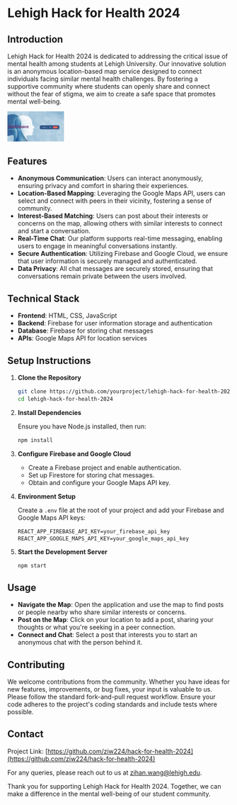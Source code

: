 # Lehigh Hack for Health 2024

## Introduction

Lehigh Hack for Health 2024 is dedicated to addressing the critical issue of mental health among students at Lehigh University. Our innovative solution is an anonymous location-based map service designed to connect individuals facing similar mental health challenges. By fostering a supportive community where students can openly share and connect without the fear of stigma, we aim to create a safe space that promotes mental well-being.

<img src="./public/homepage.png" width="128"/>

## Features

- **Anonymous Communication**: Users can interact anonymously, ensuring privacy and comfort in sharing their experiences.
- **Location-Based Mapping**: Leveraging the Google Maps API, users can select and connect with peers in their vicinity, fostering a sense of community.
- **Interest-Based Matching**: Users can post about their interests or concerns on the map, allowing others with similar interests to connect and start a conversation.
- **Real-Time Chat**: Our platform supports real-time messaging, enabling users to engage in meaningful conversations instantly.
- **Secure Authentication**: Utilizing Firebase and Google Cloud, we ensure that user information is securely managed and authenticated.
- **Data Privacy**: All chat messages are securely stored, ensuring that conversations remain private between the users involved.

## Technical Stack

- **Frontend**: HTML, CSS, JavaScript
- **Backend**: Firebase for user information storage and authentication
- **Database**: Firebase for storing chat messages
- **APIs**: Google Maps API for location services

## Setup Instructions

1. **Clone the Repository**
   
   ```bash
   git clone https://github.com/yourproject/lehigh-hack-for-health-2024.git
   cd lehigh-hack-for-health-2024
   ```

2. **Install Dependencies**
   
   Ensure you have Node.js installed, then run:
   ```bash
   npm install
   ```

3. **Configure Firebase and Google Cloud**

   - Create a Firebase project and enable authentication.
   - Set up Firestore for storing chat messages.
   - Obtain and configure your Google Maps API key.

4. **Environment Setup**
   
   Create a `.env` file at the root of your project and add your Firebase and Google Maps API keys:
   ```plaintext
   REACT_APP_FIREBASE_API_KEY=your_firebase_api_key
   REACT_APP_GOOGLE_MAPS_API_KEY=your_google_maps_api_key
   ```

5. **Start the Development Server**
   
   ```bash
   npm start
   ```

## Usage

- **Navigate the Map**: Open the application and use the map to find posts or people nearby who share similar interests or concerns.
- **Post on the Map**: Click on your location to add a post, sharing your thoughts or what you're seeking in a peer connection.
- **Connect and Chat**: Select a post that interests you to start an anonymous chat with the person behind it.

## Contributing

We welcome contributions from the community. Whether you have ideas for new features, improvements, or bug fixes, your input is valuable to us. Please follow the standard fork-and-pull request workflow. Ensure your code adheres to the project's coding standards and include tests where possible.


## Contact

Project Link: [https://github.com/ziw224/hack-for-health-2024](https://github.com/ziw224/hack-for-health-2024)

For any queries, please reach out to us at [zihan.wang@lehigh.edu](zihan.wang@lehigh.edu).

Thank you for supporting Lehigh Hack for Health 2024. Together, we can make a difference in the mental well-being of our student community.

